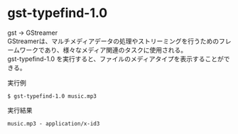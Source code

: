 [](ファイル名はコマンド名.md)
# gst-typefind-1.0
gst → GStreamer  
GStreamerは、マルチメディアデータの処理やストリーミングを行うためのフレームワークであり、様々なメディア関連のタスクに使用される。  
gst-typefind-1.0 を実行すると、ファイルのメディアタイプを表示することができる。

  実行例 [](変更しない)
  
  ```
  $ gst-typefind-1.0 music.mp3
  ```


  実行結果　[](変更しない)


  ```
  music.mp3 - application/x-id3
  ```


